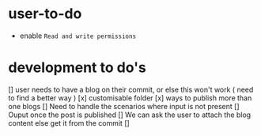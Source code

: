 # user-to-do
- enable `Read and write permissions `


# development to do's
[] user needs to have a blog on their commit, or else this won't work ( need to find a better way )
[x] customisable folder 
[x] ways to publish more than one blogs 
[] Need to handle the scenarios where input is not present
[] Ouput once the post is published
[] We can ask the user to attach the blog content else get it from the commit
[] 

